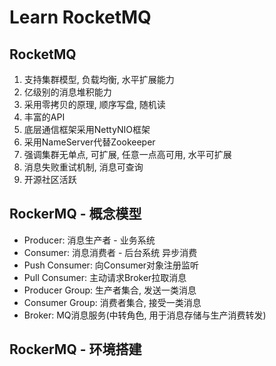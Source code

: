 # Learn RocketMQ

## RocketMQ

1. 支持集群模型, 负载均衡, 水平扩展能力
2. 亿级别的消息堆积能力
3. 采用零拷贝的原理, 顺序写盘, 随机读
4. 丰富的API
5. 底层通信框架采用NettyNIO框架
6. 采用NameServer代替Zookeeper
7. 强调集群无单点, 可扩展, 任意一点高可用, 水平可扩展
8. 消息失败重试机制, 消息可查询
9. 开源社区活跃

## RockerMQ - 概念模型

- Producer: 消息生产者 - 业务系统
- Consumer: 消息消费者 - 后台系统 异步消费
- Push Consumer: 向Consumer对象注册监听
- Pull Consumer: 主动请求Broker拉取消息
- Producer Group: 生产者集合, 发送一类消息
- Consumer Group: 消费者集合, 接受一类消息
- Broker: MQ消息服务(中转角色, 用于消息存储与生产消费转发)

## RockerMQ - 环境搭建
